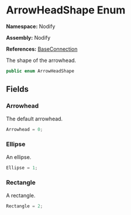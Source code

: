 # ArrowHeadShape Enum  
  
**Namespace:** Nodify  
  
**Assembly:** Nodify  
  
**References:** [BaseConnection](Nodify_BaseConnection)  
  
The shape of the arrowhead.  
  
```csharp  
public enum ArrowHeadShape  
```  
  
## Fields  
  
### Arrowhead  
  
The default arrowhead.  
  
```csharp  
Arrowhead = 0;  
```  
  
### Ellipse  
  
An ellipse.  
  
```csharp  
Ellipse = 1;  
```  
  
### Rectangle  
  
A rectangle.  
  
```csharp  
Rectangle = 2;  
```  
  
